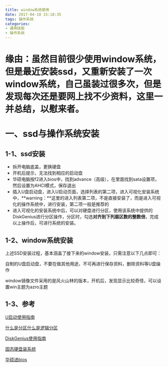```yaml
---
title: window系统使用
date: 2017-04-10 15:18:35
tags: 操作系统
categories:
- 通用技能
- 操作系统
---
```


# 缘由：虽然目前很少使用window系统，但是最近安装ssd，又重新安装了一次window系统，自己虽装过很多次，但是发现每次还是要网上找不少资料，这里一并总结，以慰来者。

<!--more-->

# 一、ssd与操作系统安装
## 1-1、ssd安装
* 拆开电脑底盖，更换硬盘
* 开机后提示，无法找到相应的启动盘
* 华硕电脑按f2进入bios中，找到advance（高级），在里面找到sata设置项，然后设置为AHCI模式，保存退出
* 插入U盘启动盘，进入U启动页面，选择列表的第二项，进入可视化安装系统中，**warning：**这里的进入列表第二项，不是直接安装了，而是进入可视化的操作系统中，进行安装，第二项一般是推荐的
* 进入可视化的安装系统中后，可以对硬盘进行分区，使用该系统中提供的DiskGenius进行分区操作，分区时，勾选**对齐到下列扇区数的整数倍**，完成以上操作后，可进行系统的安装。

## 1-2、window系统安装
上述SSD安装过程，基本涵盖了接下来的window安装，只需注意以下几点即可：

自制的U盘启动盘，不要在做其他用途，不可再进行保存资料，删除资料等U盘操作

window镜像文件采用的是风火山林的版本，开机后，发现显示比较奇怪，可以设置win主题为azro主题

## 1-3、参考
[U启动使用指南](https://m.baidu.com/from=1000539d/bd_page_type=1/ssid=0/uid=0/pu=usm@0,sz@1320_2001,ta@iphone_1_10.2_3_602/baiduid=672D3D9F56B995C2559EE59D6A536924/w=0_10_/t=iphone/l=3/tc?ref=www_iphone&lid=9013477081710831923&order=5&fm=alop&tj=www_normal_5_0_10_title&vit=osres&m=8&srd=1&cltj=cloud_title&asres=1&nt=wnor&title=u%E5%90%AF%E5%8A%A8%E4%B8%80%E9%94%AEu%E7%9B%98%E5%AE%89%E8%A3%85%E5%8E%9F%E7%89%88Win7%E7%B3%BB%E7%BB%9F%E6%95%99%E7%A8%8B_u%E5%90%AF%E5%8A%A8&dict=30&w_qd=IlPT2AEptyoA_yiEmPBingb5f9w8iyR28-xzdamAq_&sec=18302&di=c41ae020a4da5ec9&bdenc=1&tch=124.284.298.855.1.212&nsrc=IlPT2AEptyoA_yixCFOxXnANedT62v3IEQGG_zlJ_zq6o5bte4viZQRAWDbuL8iOJkfugTCcdcZPx7bzKzlq&eqid=7d164da67e7fa8001000000058837260&wd=&clk_info=%7B%22srcid%22:%221599%22,%22tplname%22:%22www_normal%22,%22t%22:1485009526642,%22xpath%22:%22div-a-h3%22%7D)

[什么是分区什么是逻辑分区](https://zhidao.baidu.com/question/1540147?fr=ala&word=%E9%80%BB%E8%BE%91%E5%88%86%E5%8C%BA&sf_samp_hit=1)

[DiskGenius使用指南](http://m.zol.com.cn/article/3063934.html)

[固态硬盘装系统](http://jingyan.baidu.com/article/ca2d939d3292daeb6c31ceed.html)

[华硕进bios](https://zhidao.baidu.com/question/1893815524168775660.html?fr=ala&word=%E5%8D%8E%E7%A1%95%E8%BF%9B%E5%85%A5bios%E6%8C%89%E5%93%AA%E4%B8%AA%E9%94%AE&sf_samp_hit=6&device=mobile&ssid=0&from=1000539d&uid=0&pu=usm@1,sz@1320_2001,ta@iphone_1_10.2_3_602&bd_page_type=1&baiduid=1A9B1F0CC3F22260A6189A2974730648&tj=zhidao_1_0_10_l1)
